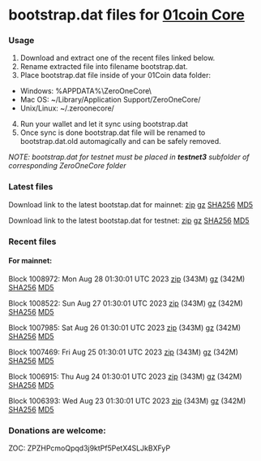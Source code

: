 # bootstrap.dat files for [01coin Core](https://01coin.io)

### Usage

1. Download and extract one of the recent files linked below.
2. Rename extracted file into filename bootstrap.dat.
3. Place bootstrap.dat file inside of your 01Coin data folder:
 - Windows: %APPDATA%\ZeroOneCore\
 - Mac OS: ~/Library/Application Support/ZeroOneCore/
 - Unix/Linux: ~/.zeroonecore/
4. Run your wallet and let it sync using bootstrap.dat
5. Once sync is done bootstrap.dat file will be renamed to bootstrap.dat.old automagically and can be safely removed.

_NOTE: bootstrap.dat for testnet must be placed in **testnet3** subfolder of corresponding ZeroOneCore folder_

### Latest files
Download link to the latest bootstap.dat for mainnet: [zip](https://files.01coin.io/mainnet/bootstrap.dat.zip) [gz](https://files.01coin.io/mainnet/bootstrap.dat.tar.gz) [SHA256](https://files.01coin.io/mainnet/sha256.txt) [MD5](https://files.01coin.io/mainnet/md5.txt)

Download link to the latest bootstap.dat for testnet: [zip](https://files.01coin.io/testnet/bootstrap.dat.zip) [gz](https://files.01coin.io/testnet/bootstrap.dat.tar.gz) [SHA256](https://files.01coin.io/testnet/sha256.txt) [MD5](https://files.01coin.io/testnet/md5.txt)

### Recent files

#### For mainnet:

Block 1008972: Mon Aug 28 01:30:01 UTC 2023 [zip](https://files.01coin.io/mainnet/2023-08-28/bootstrap.dat.zip) (343M) [gz](https://files.01coin.io/mainnet/2023-08-28/bootstrap.dat.tar.gz) (342M) [SHA256](https://files.01coin.io/mainnet/2023-08-28/sha256.txt) [MD5](https://files.01coin.io/mainnet/2023-08-28/md5.txt)

Block 1008522: Sun Aug 27 01:30:01 UTC 2023 [zip](https://files.01coin.io/mainnet/2023-08-27/bootstrap.dat.zip) (343M) [gz](https://files.01coin.io/mainnet/2023-08-27/bootstrap.dat.tar.gz) (342M) [SHA256](https://files.01coin.io/mainnet/2023-08-27/sha256.txt) [MD5](https://files.01coin.io/mainnet/2023-08-27/md5.txt)

Block 1007985: Sat Aug 26 01:30:01 UTC 2023 [zip](https://files.01coin.io/mainnet/2023-08-26/bootstrap.dat.zip) (343M) [gz](https://files.01coin.io/mainnet/2023-08-26/bootstrap.dat.tar.gz) (342M) [SHA256](https://files.01coin.io/mainnet/2023-08-26/sha256.txt) [MD5](https://files.01coin.io/mainnet/2023-08-26/md5.txt)

Block 1007469: Fri Aug 25 01:30:01 UTC 2023 [zip](https://files.01coin.io/mainnet/2023-08-25/bootstrap.dat.zip) (343M) [gz](https://files.01coin.io/mainnet/2023-08-25/bootstrap.dat.tar.gz) (342M) [SHA256](https://files.01coin.io/mainnet/2023-08-25/sha256.txt) [MD5](https://files.01coin.io/mainnet/2023-08-25/md5.txt)

Block 1006915: Thu Aug 24 01:30:01 UTC 2023 [zip](https://files.01coin.io/mainnet/2023-08-24/bootstrap.dat.zip) (343M) [gz](https://files.01coin.io/mainnet/2023-08-24/bootstrap.dat.tar.gz) (342M) [SHA256](https://files.01coin.io/mainnet/2023-08-24/sha256.txt) [MD5](https://files.01coin.io/mainnet/2023-08-24/md5.txt)

Block 1006393: Wed Aug 23 01:30:01 UTC 2023 [zip](https://files.01coin.io/mainnet/2023-08-23/bootstrap.dat.zip) (343M) [gz](https://files.01coin.io/mainnet/2023-08-23/bootstrap.dat.tar.gz) (342M) [SHA256](https://files.01coin.io/mainnet/2023-08-23/sha256.txt) [MD5](https://files.01coin.io/mainnet/2023-08-23/md5.txt)


### Donations are welcome:

ZOC: ZPZHPcmoQpqd3j9ktPf5PetX4SLJkBXFyP
